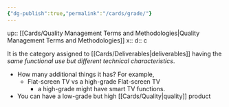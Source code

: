 ```yaml
---
{"dg-publish":true,"permalink":"/cards/grade/"}
---
```


up:: [[Cards/Quality Management Terms and Methodologies\|Quality Management Terms and Methodologies]] 
x:: 
d:: c

It is the category assigned to [[Cards/Deliverables\|deliverables]] having the *same functional use but different technical characteristics*.
- How many additional things it has? For example,
	- Flat-screen TV vs a high-grade Flat-screen TV
		- a high-grade might have smart TV functions. 
- You can have a low-grade but high [[Cards/Quality\|quality]] product 